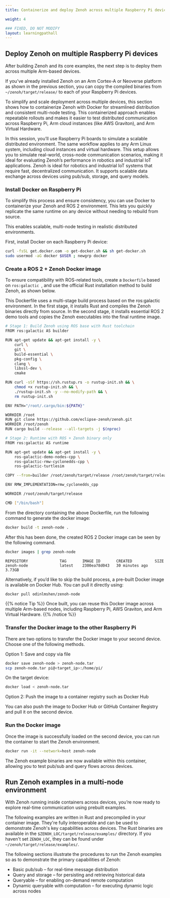 ```yaml
---
title: Containerize and deploy Zenoh across multiple Raspberry Pi devices

weight: 4

### FIXED, DO NOT MODIFY
layout: learningpathall
---
```


## Deploy Zenoh on multiple Raspberry Pi devices

After building Zenoh and its core examples, the next step is to deploy them across multiple Arm-based devices.

If you’ve already installed Zenoh on an Arm Cortex-A or Neoverse platform as shown in the previous section, you can copy the compiled binaries from `~/zenoh/target/release/` to each of your Raspberry Pi devices. 

To simplify and scale deployment across multiple devices, this section shows how to containerize Zenoh with Docker for streamlined distribution and consistent multi-node testing. This containerized approach enables repeatable rollouts and makes it easier to test distributed communication across Raspberry Pi, Arm cloud instances (like AWS Graviton), and Arm Virtual Hardware.

In this session, you’ll use Raspberry Pi boards to simulate a scalable distributed environment. The same workflow applies to any Arm Linux system, including cloud instances and virtual hardware. This setup allows you to simulate real-world, cross-node communication scenarios, making it ideal for evaluating Zenoh’s performance in robotics and industrial IoT applications. Zenoh is ideal for robotics and industrial IoT systems that require fast, decentralized communication. It supports scalable data exchange across devices using pub/sub, storage, and query models.

### Install Docker on Raspberry Pi
To simplify this process and ensure consistency, you can use Docker to containerize your Zenoh and ROS 2 environment. This lets you quickly replicate the same runtime on any device without needing to rebuild from source.

This enables scalable, multi-node testing in realistic distributed environments.

First, install Docker on each Raspberry Pi device:

```bash
curl -fsSL get.docker.com -o get-docker.sh && sh get-docker.sh
sudo usermod -aG docker $USER ; newgrp docker
```

### Create a ROS 2 + Zenoh Docker image

To ensure compatibility with ROS-related tools, create a `Dockerfile` based on  `ros:galactic `, and use the official Rust installation method to build Zenoh, as shown below.

This Dockerfile uses a multi-stage build process based on the ros:galactic environment.
In the first stage, it installs Rust and compiles the Zenoh binaries directly from source. 
In the second stage, it installs essential ROS 2 demo tools and copies the Zenoh executables into the final runtime image.

```bash
# Stage 1: Build Zenoh using ROS base with Rust toolchain
FROM ros:galactic AS builder

RUN apt-get update && apt-get install -y \
    curl \
    git \
    build-essential \
    pkg-config \
    clang \
    libssl-dev \
    cmake

RUN curl -sSf https://sh.rustup.rs -o rustup-init.sh && \
    chmod +x rustup-init.sh && \
    ./rustup-init.sh -y --no-modify-path && \
    rm rustup-init.sh

ENV PATH="/root/.cargo/bin:${PATH}"

WORKDIR /root
RUN git clone https://github.com/eclipse-zenoh/zenoh.git
WORKDIR /root/zenoh
RUN cargo build --release --all-targets -j $(nproc)

# Stage 2: Runtime with ROS + Zenoh binary only
FROM ros:galactic AS runtime

RUN apt-get update && apt-get install -y \
    ros-galactic-demo-nodes-cpp \
    ros-galactic-rmw-cyclonedds-cpp \
    ros-galactic-turtlesim

COPY --from=builder /root/zenoh/target/release /root/zenoh/target/release

ENV RMW_IMPLEMENTATION=rmw_cyclonedds_cpp

WORKDIR /root/zenoh/target/release

CMD ["/bin/bash"]
```

From the directory containing the above Dockerfile, run the following command to generate the docker image:


```bash
docker build -t zenoh-node .
```

After this has been done, the created ROS 2 Docker image can be seen by the following command.

```bash
docker images | grep zenoh-node
```

```output
REPOSITORY              TAG       IMAGE ID       CREATED          SIZE
zenoh-node              latest    2300ea78d043   30 minutes ago   3.73GB
```

Alternatively, if you’d like to skip the build process, a pre-built Docker image is available on Docker Hub.
You can pull it directly using:

```bash
docker pull odinlmshen/zenoh-node
```
{{% notice Tip %}}
Once built, you can reuse this Docker image across multiple Arm-based nodes, including Raspberry Pi, AWS Graviton, and Arm Virtual Hardware.
{{% /notice %}}

### Transfer the Docker image to the other Raspberry Pi

There are two options to transfer the Docker image to your second device. Choose one of the following methods.

Option 1: Save and copy via file 

```bash
docker save zenoh-node > zenoh-node.tar
scp zenoh-node.tar pi@<target_ip>:/home/pi/
```

On the target device:

```bash
docker load < zenoh-node.tar
```

Option 2: Push the image to a container registry such as Docker Hub

You can also push the image to Docker Hub or GitHub Container Registry and pull it on the second device.




### Run the Docker image

Once the image is successfully loaded on the second device, you can run the container to start the Zenoh environment.

```bash
docker run -it --network=host zenoh-node
```

The Zenoh example binaries are now available within this container, allowing you to test pub/sub and query flows across devices.

## Run Zenoh examples in a multi-node environment

With Zenoh running inside containers across devices, you’re now ready to explore real-time communication using prebuilt examples.

The following examples are written in Rust and precompiled in your container image. They're fully interoperable and can be used to demonstrate Zenoh's key capabilities across devices. The Rust binaries are available in the `$ZENOH_LOC/target/release/examples/` directory. If you haven't set `ZENOH_LOC`, they can be found under `~/zenoh/target/release/examples/`.
 

The following sections illustrate the procedures to run the Zenoh examples so as to demonstrate the primary capabilities of Zenoh:
- Basic pub/sub – for real-time message distribution  
- Query and storage – for persisting and retrieving historical data  
- Queryable – for enabling on-demand remote computation  
- Dynamic queryable with computation – for executing dynamic logic across nodes

